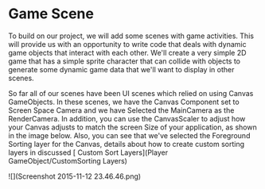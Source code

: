 # Game Scene

To build on our project, we will add some scenes with game activities.  This will provide us with an opportunity to write code that deals with dynamic game objects that interact with each other.  We'll create a very simple 2D game that has a simple sprite character that can collide with objects to generate some dynamic game data that we'll want to display in other scenes.

So far all of our scenes have been UI scenes which relied on using Canvas GameObjects.  In these scenes, we have the Canvas Component set to Screen Space Camera and we have Selected the MainCamera as the RenderCamera.  In addition, you can use the CanvasScaler to adjust how your Canvas adjusts to match the screen Size of your application, as shown in the image below. Also, you can see that we've selected the Foreground Sorting layer for the Canvas, details about how to create custom sorting layers in discussed [ Custom Sort Layers](Player GameObject/CustomSorting Layers) 

![](Screenshot 2015-11-12 23.46.46.png)

